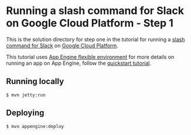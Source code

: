 # Running a slash command for Slack on Google Cloud Platform - Step 1

This is the solution directory for step one in the tutorial for running a [slash command for
Slack](https://api.slack.com/slash-commands) on [Google Cloud Platform](https://cloud.google.com/).

This tutorial uses [App Engine flexible environment][flexible] for more details on running an app
on App Engine, follow the [quickstart tutorial][flexible-quickstart].

[flexible]: https://cloud.google.com/appengine/docs/flexible/java/
[flexible-quickstart]: https://cloud.google.com/appengine/docs/flexible/java/quickstart

## Running locally

    $ mvn jetty:run

## Deploying

    $ mvn appengine:deploy

